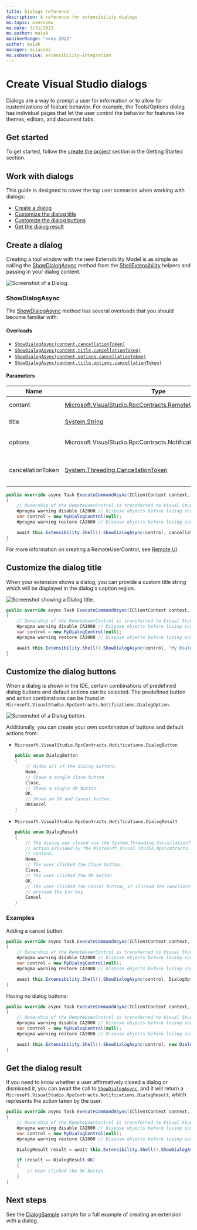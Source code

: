 ```yaml
---
title: Dialogs reference
description: A reference for extensibility dialogs
ms.topic: overview
ms.date: 3/31/2023
ms.author: maiak
monikerRange: ">=vs-2022"
author: maiak
manager: mijacobs
ms.subservice: extensibility-integration
---
```


# Create Visual Studio dialogs

Dialogs are a way to prompt a user for information or to allow for customizations of feature behavior. For example, the Tools/Options dialog has individual pages that let the user control the behavior for features like themes, editors, and document tabs.

## Get started

To get started, follow the [create the project](./../get-started/create-your-first-extension.md) section in the Getting Started section.

## Work with dialogs

This guide is designed to cover the top user scenarios when working with dialogs:

- [Create a dialog](#create-a-dialog)
- [Customize the dialog title](#customize-the-dialog-title)
- [Customize the dialog buttons](#customize-the-dialog-buttons)
- [Get the dialog result](#get-the-dialog-result)

## Create a dialog

Creating a tool window with the new Extensibility Model is as simple as calling the [ShowDialogAsync](/dotnet/api/microsoft.visualstudio.extensibility.shell.shellextensibility.showdialogasync) method from the [ShellExtensibility](/dotnet/api/microsoft.visualstudio.extensibility.shell.shellextensibility) helpers and passing in your dialog content.

![Screenshot of a Dialog.](./media/dialog.png)

### ShowDialogAsync

The [ShowDialogAsync](/dotnet/api/microsoft.visualstudio.extensibility.shell.shellextensibility.showdialogasync) method has several overloads that you should become familiar with:

#### Overloads

- [`ShowDialogAsync(content,cancellationToken)`](/dotnet/api/microsoft.visualstudio.extensibility.shell.shellextensibility.showdialogasync#microsoft-visualstudio-extensibility-shell-shellextensibility-showdialogasync(microsoft-visualstudio-rpccontracts-remoteui-iremoteusercontrol-system-threading-cancellationtoken))
- [`ShowDialogAsync(content,title,cancellationToken)`](/dotnet/api/microsoft.visualstudio.extensibility.shell.shellextensibility.showdialogasync#microsoft-visualstudio-extensibility-shell-shellextensibility-showdialogasync(microsoft-visualstudio-rpccontracts-remoteui-iremoteusercontrol-system-string-system-threading-cancellationtoken))
- [`ShowDialogAsync(content,options,cancellationToken)`](/dotnet/api/microsoft.visualstudio.extensibility.shell.shellextensibility.showdialogasync#microsoft-visualstudio-extensibility-shell-shellextensibility-showdialogasync(microsoft-visualstudio-rpccontracts-remoteui-iremoteusercontrol-microsoft-visualstudio-rpccontracts-notifications-dialogoption-system-threading-cancellationtoken))
- [`ShowDialogAsync(content,title,options,cancellationToken)`](/dotnet/api/microsoft.visualstudio.extensibility.shell.shellextensibility.showdialogasync#microsoft-visualstudio-extensibility-shell-shellextensibility-showdialogasync(microsoft-visualstudio-rpccontracts-remoteui-iremoteusercontrol-system-string-microsoft-visualstudio-rpccontracts-notifications-dialogoption-system-threading-cancellationtoken))

#### Parameters

| Name | Type | Description |
| ---- | ---- | ----------- |
| content | [Microsoft.VisualStudio.RpcContracts.RemoteUI.IRemoteUserControl](/dotnet/api/microsoft.visualstudio.rpccontracts.remoteui.iremoteusercontrol 'Microsoft.VisualStudio.RpcContracts.RemoteUI.IRemoteUserControl') | The content of the dialog. |
| title | [System.String](/dotnet/api/System.String 'System.String') | The title of the dialog. |
| options | Microsoft.VisualStudio.RpcContracts.Notifications.DialogOption | The options for displaying the dialog. |
| cancellationToken | [System.Threading.CancellationToken](/dotnet/api/System.Threading.CancellationToken 'System.Threading.CancellationToken') | A [CancellationToken](/dotnet/api/System.Threading.CancellationToken 'System.Threading.CancellationToken') to cancel the dialog. |

```csharp
public override async Task ExecuteCommandAsync(IClientContext context, CancellationToken cancellationToken)
{
    // Ownership of the RemoteUserControl is transferred to Visual Studio, so it shouldn't be disposed by the extension
    #pragma warning disable CA2000 // Dispose objects before losing scope
    var control = new MyDialogControl(null);
    #pragma warning restore CA2000 // Dispose objects before losing scope

    await this.Extensibility.Shell().ShowDialogAsync(control, cancellationToken);
}
```

For more information on creating a RemoteUserControl, see [Remote UI](./../inside-the-sdk/remote-ui.md).

## Customize the dialog title

When your extension shows a dialog, you can provide a custom title string which will be displayed in the dialog's caption region.

![Screenshot showing a Dialog title.](./media/dialog-title.png)

```csharp
public override async Task ExecuteCommandAsync(IClientContext context, CancellationToken cancellationToken)
{
    // Ownership of the RemoteUserControl is transferred to Visual Studio, so it shouldn't be disposed by the extension
    #pragma warning disable CA2000 // Dispose objects before losing scope
    var control = new MyDialogControl(null);
    #pragma warning restore CA2000 // Dispose objects before losing scope

    await this.Extensibility.Shell().ShowDialogAsync(control, "My Dialog Title", cancellationToken);
}
```

## Customize the dialog buttons

When a dialog is shown in the IDE, certain combinations of predefined dialog buttons and default actions can be selected. The predefined button and action combinations can be found in `Microsoft.VisualStudio.RpcContracts.Notifications.DialogOption`.

![Screenshot of a Dialog button.](./media/dialog-button.png)

Additionally, you can create your own combination of buttons and default actions from:

- `Microsoft.VisualStudio.RpcContracts.Notifications.DialogButton`

    ```csharp
    public enum DialogButton
    {
        // Hides all of the dialog buttons.
        None,
        // Shows a single close button.
        Close,
        // Shows a single OK button.
        OK,
        // Shows an OK and Cancel button.
        OKCancel
    }
    ```

- `Microsoft.VisualStudio.RpcContracts.Notifications.DialogResult`

    ```csharp
    public enum DialogResult
    {
        // The dialog was closed via the System.Threading.CancellationToken or using an
        // action provided by the Microsoft.Visual Studio.RpcContracts.RemoteUI.IRemoteUserControl
        // content.
        None,
        // The user clicked the Close button.
        Close,
        // The user clicked the OK button.
        OK,
        // The user clicked the Cancel button, or clicked the nonclient close button, or
        // pressed the Esc key.
        Cancel
    }
   ```

### Examples

Adding a cancel button:

```csharp
public override async Task ExecuteCommandAsync(IClientContext context, CancellationToken cancellationToken)
{
    // Ownership of the RemoteUserControl is transferred to Visual Studio, so it shouldn't be disposed by the extension
    #pragma warning disable CA2000 // Dispose objects before losing scope
    var control = new MyDialogControl(null);
    #pragma warning restore CA2000 // Dispose objects before losing scope

    await this.Extensibility.Shell().ShowDialogAsync(control, DialogOption.OKCancel, cancellationToken);
}
```

Having no dialog buttons:

```csharp
public override async Task ExecuteCommandAsync(IClientContext context, CancellationToken cancellationToken)
{
    // Ownership of the RemoteUserControl is transferred to Visual Studio, so it shouldn't be disposed by the extension
    #pragma warning disable CA2000 // Dispose objects before losing scope
    var control = new MyDialogControl(null);
    #pragma warning restore CA2000 // Dispose objects before losing scope

    await this.Extensibility.Shell().ShowDialogAsync(control, new DialogOption(DialogButton.None, DialogResult.None), cancellationToken);
}
```

## Get the dialog result

If you need to know whether a user affirmatively closed a dialog or dismissed it, you can await the call to [`ShowDialogAsync`](/dotnet/api/microsoft.visualstudio.extensibility.shell.shellextensibility.showdialogasync), and it will return a `Microsoft.VisualStudio.RpcContracts.Notifications.DialogResult`, which represents the action taken by the user.

```csharp
public override async Task ExecuteCommandAsync(IClientContext context, CancellationToken cancellationToken)
{
    // Ownership of the RemoteUserControl is transferred to Visual Studio, so it shouldn't be disposed by the extension
    #pragma warning disable CA2000 // Dispose objects before losing scope
    var control = new MyDialogControl(null);
    #pragma warning restore CA2000 // Dispose objects before losing scope

    DialogResult result = await this.Extensibility.Shell().ShowDialogAsync(control, "My Dialog Title", DialogOption.OKCancel, cancellationToken);

    if (result == DialogResult.OK)
    {
        // User clicked the OK button
    }
}
```

## Next steps

See the [DialogSample](https://github.com/Microsoft/VSExtensibility/tree/main/New_Extensibility_Model/Samples/DialogSample) sample for a full example of creating an extension with a dialog.
